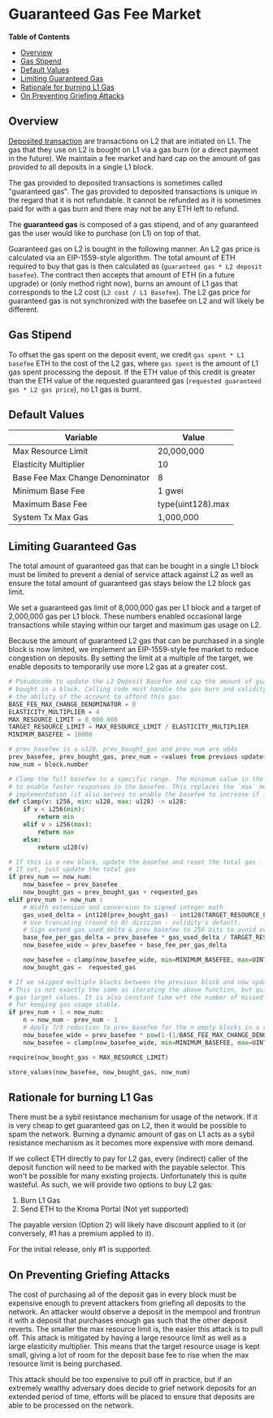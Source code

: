 # Guaranteed Gas Fee Market

<!-- START doctoc generated TOC please keep comment here to allow auto update -->
<!-- DON'T EDIT THIS SECTION, INSTEAD RE-RUN doctoc TO UPDATE -->
**Table of Contents**

- [Overview](#overview)
- [Gas Stipend](#gas-stipend)
- [Default Values](#default-values)
- [Limiting Guaranteed Gas](#limiting-guaranteed-gas)
- [Rationale for burning L1 Gas](#rationale-for-burning-l1-gas)
- [On Preventing Griefing Attacks](#on-preventing-griefing-attacks)

<!-- END doctoc generated TOC please keep comment here to allow auto update -->

## Overview

[Deposited transaction](../glossary.md#deposited-transaction) are transactions on L2 that are
initiated on L1. The gas that they use on L2 is bought on L1 via a gas burn (or a direct payment
in the future). We maintain a fee market and hard cap on the amount of gas provided to all deposits
in a single L1 block.

The gas provided to deposited transactions is sometimes called "guaranteed gas". The gas provided to
deposited transactions is unique in the regard that it is not refundable. It cannot be refunded as
it is sometimes paid for with a gas burn and there may not be any ETH left to refund.

The **guaranteed gas** is composed of a gas stipend, and of any guaranteed gas the user would like
to purchase (on L1) on top of that.

Guaranteed gas on L2 is bought in the following manner. An L2 gas price is calculated via an
EIP-1559-style algorithm. The total amount of ETH required to buy that gas is then calculated as
(`guaranteed gas * L2 deposit basefee`). The contract then accepts that amount of ETH (in a future
upgrade) or (only method right now), burns an amount of L1 gas that corresponds to the L2 cost
(`L2 cost / L1 Basefee`). The L2 gas price for guaranteed gas is not synchronized with the basefee
on L2 and will likely be different.

## Gas Stipend

To offset the gas spent on the deposit event, we credit `gas spent * L1 basefee` ETH to the cost of
the L2 gas, where `gas spent` is the amount of L1 gas spent processing the deposit. If the ETH value
of this credit is greater than the ETH value of the requested guaranteed gas
(`requested guaranteed gas * L2 gas price`), no L1 gas is burnt.

## Default Values

| Variable                        | Value             |
| ------------------------------- | ----------------- |
| Max Resource Limit              | 20,000,000        |
| Elasticity Multiplier           | 10                |
| Base Fee Max Change Denominator | 8                 |
| Minimum Base Fee                | 1 gwei            |
| Maximum Base Fee                | type(uint128).max |
| System Tx Max Gas               | 1,000,000         |

## Limiting Guaranteed Gas

The total amount of guaranteed gas that can be bought in a single L1 block must be limited to
prevent a denial of service attack against L2 as well as ensure the total amount of guaranteed gas
stays below the L2 block gas limit.

We set a guaranteed gas limit of 8,000,000 gas per L1 block and a target of 2,000,000 gas per L1
block. These numbers enabled occasional large transactions while staying within our target and
maximum gas usage on L2.

Because the amount of guaranteed L2 gas that can be purchased in a single block is now limited,
we implement an EIP-1559-style fee market to reduce congestion on deposits. By setting the limit
at a multiple of the target, we enable deposits to temporarily use more L2 gas at a greater cost.

```python
# Pseudocode to update the L2 Deposit Basefee and cap the amount of guaranteed gas
# bought in a block. Calling code must handle the gas burn and validity checks on
# the ability of the account to afford this gas.
BASE_FEE_MAX_CHANGE_DENOMINATOR = 8
ELASTICITY_MULTIPLIER = 4
MAX_RESOURCE_LIMIT = 8_000_000
TARGET_RESOURCE_LIMIT = MAX_RESOURCE_LIMIT / ELASTICITY_MULTIPLIER
MINIMUM_BASEFEE = 10000

# prev_basefee is a u128, prev_bought_gas and prev_num are u64s
prev_basefee, prev_bought_gas, prev_num = <values from previous update>
now_num = block.number

# Clamp the full basefee to a specific range. The minimum value in the range should be around 100-1000
# to enable faster responses in the basefee. This replaces the `max` mechanism in the ethereum 1559
# implementation (it also serves to enable the basefee to increase if it is very small).
def clamp(v: i256, min: u128, max: u128) -> u128:
    if v < i256(min):
        return min
    elif v > i256(max):
        return max
    else:
        return u128(v)

# If this is a new block, update the basefee and reset the total gas
# If not, just update the total gas
if prev_num == now_num:
    now_basefee = prev_basefee
    now_bought_gas = prev_bought_gas + requested_gas
elif prev_num != now_num :
    # Width extension and conversion to signed integer math
    gas_used_delta = int128(prev_bought_gas) - int128(TARGET_RESOURCE_LIMIT)
    # Use truncating (round to 0) division - solidity's default.
    # Sign extend gas_used_delta & prev_basefee to 256 bits to avoid overflows here.
    base_fee_per_gas_delta = prev_basefee * gas_used_delta / TARGET_RESOURCE_LIMIT / BASE_FEE_MAX_CHANGE_DENOMINATOR
    now_basefee_wide = prev_basefee + base_fee_per_gas_delta

    now_basefee = clamp(now_basefee_wide, min=MINIMUM_BASEFEE, max=UINT_64_MAX_VALUE)
    now_bought_gas =  requested_gas

# If we skipped multiple blocks between the previous block and now update the basefee again.
# This is not exactly the same as iterating the above function, but quite close for reasonable
# gas target values. It is also constant time wrt the number of missed blocks which is important
# for keeping gas usage stable.
if prev_num + 1 < now_num:
    n = now_num - prev_num - 1
    # Apply 7/8 reduction to prev_basefee for the n empty blocks in a row.
    now_basefee_wide = prev_basefee * pow(1-(1/BASE_FEE_MAX_CHANGE_DENOMINATOR), n)
    now_basefee = clamp(now_basefee_wide, min=MINIMUM_BASEFEE, max=UINT_64_MAX_VALUE)

require(now_bought_gas < MAX_RESOURCE_LIMIT)

store_values(now_basefee, now_bought_gas, now_num)
```

## Rationale for burning L1 Gas

There must be a sybil resistance mechanism for usage of the network. If it is very cheap to get
guaranteed gas on L2, then it would be possible to spam the network. Burning a dynamic amount
of gas on L1 acts as a sybil resistance mechanism as it becomes more expensive with more demand.

If we collect ETH directly to pay for L2 gas, every (indirect) caller of the deposit function will need
to be marked with the payable selector. This won't be possible for many existing projects. Unfortunately
this is quite wasteful. As such, we will provide two options to buy L2 gas:

1. Burn L1 Gas
2. Send ETH to the Kroma Portal (Not yet supported)

The payable version (Option 2) will likely have discount applied to it (or conversely, #1 has a
premium applied to it).

For the initial release, only #1 is supported.

## On Preventing Griefing Attacks

The cost of purchasing all of the deposit gas in every block must be expensive
enough to prevent attackers from griefing all deposits to the network.
An attacker would observe a deposit in the mempool and frontrun it with a deposit
that purchases enough gas such that the other deposit reverts.
The smaller the max resource limit is, the easier this attack is to pull off.
This attack is mitigated by having a large resource limit as well as a large
elasticity multiplier. This means that the target resource usage is kept small,
giving a lot of room for the deposit base fee to rise when the max resource limit
is being purchased.

This attack should be too expensive to pull off in practice, but if an extremely
wealthy adversary does decide to grief network deposits for an extended period
of time, efforts will be placed to ensure that deposits are able to be processed
on the network.
